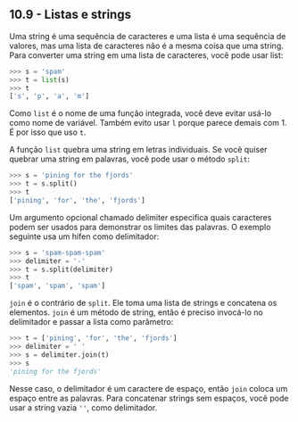 ## 10.9 - Listas e strings

Uma string é uma sequência de caracteres e uma lista é uma sequência de valores, mas uma lista de caracteres não é a mesma coisa que uma string. Para converter uma string em uma lista de caracteres, você pode usar list:

```python
>>> s = 'spam'
>>> t = list(s)
>>> t
['s', 'p', 'a', 'm']
```

Como `list` é o nome de uma função integrada, você deve evitar usá-lo como nome de variável. Também evito usar `l` porque parece demais com 1. É por isso que uso `t`.

A função `list` quebra uma string em letras individuais. Se você quiser quebrar uma string em palavras, você pode usar o método `split`:


```python
>>> s = 'pining for the fjords'
>>> t = s.split()
>>> t
['pining', 'for', 'the', 'fjords']
```

Um argumento opcional chamado delimiter especifica quais caracteres podem ser usados para demonstrar os limites das palavras. O exemplo seguinte usa um hífen como delimitador:

```python
>>> s = 'spam-spam-spam'
>>> delimiter = '-'
>>> t = s.split(delimiter)
>>> t
['spam', 'spam', 'spam']
```

`join` é o contrário de `split`. Ele toma uma lista de strings e concatena os elementos. `join` é um método de string, então é preciso invocá-lo no delimitador e passar a lista como parâmetro:

```python
>>> t = ['pining', 'for', 'the', 'fjords']
>>> delimiter = ' '
>>> s = delimiter.join(t)
>>> s
'pining for the fjords'
```

Nesse caso, o delimitador é um caractere de espaço, então `join` coloca um espaço entre as palavras. Para concatenar strings sem espaços, você pode usar a string vazia `''`, como delimitador.
